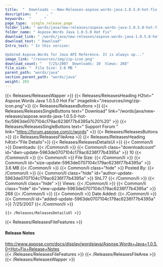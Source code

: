 ```yaml
---
title:  "  Downloads ---New-Releases-aspose.words-java-1.0.5.0-hot-fix . " 
description:  "    . " 
keywords:  "    . " 
page_type:  single_release_page
folder_link: " words/java/new-releases/aspose.words-java-1.0.5.0-hot-fix/"
folder_name: " Aspose.Words Java 1.0.5.0 Hot Fix"
download_link: " /words/java/new-releases/aspose.words-java-1.0.5.0-hot-fix/5963de0707104c179ac6236f77b4395a"
download_text: " Download"
Intro_text: " In this version:

Updated Aspose.Words for Java API Reference. It is always up..."
image_link: "/resources/img/zip-icon.png"
download_count: "   7/25/2007  Downloads: 10  Views: 268"
file_size: "  File Size: 3.6 MB "
parent_path: "words/java"
section_parent_path: "words/java"
weight: 203 
---
```


{{< Releases/ReleasesWapper >}}
  {{< Releases/ReleasesHeading H2txt=" Aspose.Words Java 1.0.5.0 Hot Fix" imagelink="/resources/img/zip-icon.png">}}
  {{< Releases/ReleasesButtons >}}
    {{< Releases/ReleasesSingleButtons text=" Download" link="/words/java/new-releases/aspose.words-java-1.0.5.0-hot-fix/5963de0707104c179ac6236f77b4395a%20%20" >}}
    {{< Releases/ReleasesSingleButtons text=" Support Forum " link="https://forum.aspose.com/c/words" >}}
  {{< Releases/ReleasesButtons >}}
  {{< Releases/ReleasesFileArea >}}
    {{< Releases/ReleasesHeading h4txt="File Details">}}
    {{< Releases/ReleasesDetailsUl >}}
            {{< Common/li  >}} Downloads: {{< /Common/li >}} 
      {{< Common/li class="downloadcount" id="dwn-update-5963de0707104c179ac6236f77b4395a" >}} 10 {{< /Common/li >}} 
      {{< Common/li  >}} File Size: {{< /Common/li >}} 
      {{< Common/li id="size-update-5963de0707104c179ac6236f77b4395a" >}} 3.6 MB {{< /Common/li >}} 
      {{< Common/li  class="hide" >}} Posted By: {{< /Common/li >}} 
      {{< Common/li class="hide" id="author-update-5963de0707104c179ac6236f77b4395a" >}} ShL77 {{< /Common/li >}} 
      {{< Common/li class="hide"  >}} Views: {{< /Common/li >}} 
      {{< Common/li class="hide" id="view-update-5963de0707104c179ac6236f77b4395a" >}} 268 {{< /Common/li >}} 
      {{< Common/li  >}} Date Added: {{< /Common/li >}} 
      {{< Common/li id="added-update-5963de0707104c179ac6236f77b4395a" >}} 7/25/2007 {{< /Common/li >}} 

    {{< /Releases/ReleasesDetailsUl >}}

  {{< Releases/ReleasesFileFeatures >}}
      <h4>Release Notes</h4><div><a href="http://www.aspose.com/docs/display/wordsjava/Aspose.Words+Java+1.0.5.0+Hot+Fix+Release+Notes">http://www.aspose.com/docs/display/wordsjava/Aspose.Words+Java+1.0.5.0+Hot+Fix+Release+Notes</a></div>
  {{< /Releases/ReleasesFileFeatures >}}
 {{< /Releases/ReleasesFileArea >}}
{{< /Releases/ReleasesWapper >}}


